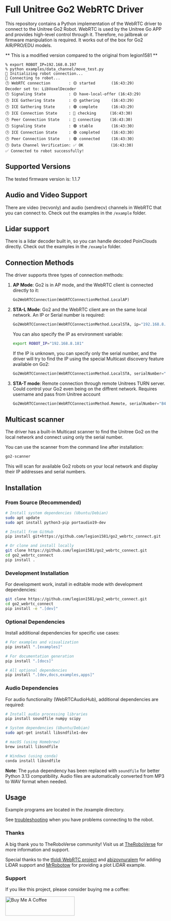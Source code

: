 # Full Unitree Go2 WebRTC Driver

This repository contains a Python implementation of the WebRTC driver to connect to the Unitree Go2 Robot. WebRTC is used by the Unitree Go APP and provides high-level control through it. Therefore, no jailbreak or firmware manipulation is required. It works out of the box for Go2 AIR/PRO/EDU models.

** This is a modified version compared to the original from legion1581 **


```
% export ROBOT_IP=192.168.0.197
% python examples/data_channel/move_test.py
🔌 Initializing robot connection...
🔗 Connecting to robot...
🕒 WebRTC connection        : 🟡 started       (16:43:29)
Decoder set to: LibVoxelDecoder
🕒 Signaling State          : 🟡 have-local-offer (16:43:29)
🕒 ICE Gathering State      : 🟡 gathering     (16:43:29)
🕒 ICE Gathering State      : 🟢 complete      (16:43:29)
🕒 ICE Connection State     : 🔵 checking      (16:43:30)
🕒 Peer Connection State    : 🔵 connecting    (16:43:30)
🕒 Signaling State          : 🟢 stable        (16:43:30)
🕒 ICE Connection State     : 🟢 completed     (16:43:30)
🕒 Peer Connection State    : 🟢 connected     (16:43:30)
🕒 Data Channel Verification: ✅ OK            (16:43:30)
✅ Connected to robot successfully!
```

## Supported Versions

The tested firmware version is: 1.1.7

## Audio and Video Support

There are video (recvonly) and audio (sendrecv) channels in WebRTC that you can connect to. Check out the examples in the `/example` folder.

## Lidar support

There is a lidar decoder built in, so you can handle decoded PoinClouds directly. Check out the examples in the `/example` folder.

## Connection Methods

The driver supports three types of connection methods:

1. **AP Mode**: Go2 is in AP mode, and the WebRTC client is connected directly to it:

    ```python
    Go2WebRTCConnection(WebRTCConnectionMethod.LocalAP)
    ```

2. **STA-L Mode**: Go2 and the WebRTC client are on the same local network. An IP or Serial number is required:

    ```python
    Go2WebRTCConnection(WebRTCConnectionMethod.LocalSTA, ip="192.168.8.181")
    ```

    You can also specify the IP as environment variable:

    ```bash
    export ROBOT_IP="192.168.8.181"
    ```

    If the IP is unknown, you can specify only the serial number, and the driver will try to find the IP using the special Multicast discovery feature available on Go2:

    ```python
    Go2WebRTCConnection(WebRTCConnectionMethod.LocalSTA, serialNumber="B42D2000XXXXXXXX")
    ```

3. **STA-T mode**: Remote connection through remote Unitrees TURN server. Could control your Go2 even being on the diffrent network. Requires username and pass from Unitree account

    ```python
    Go2WebRTCConnection(WebRTCConnectionMethod.Remote, serialNumber="B42D2000XXXXXXXX", username="email@gmail.com", password="pass")
    ```

## Multicast scanner
The driver has a built-in Multicast scanner to find the Unitree Go2 on the local network and connect using only the serial number.

You can use the scanner from the command line after installation:

```sh
go2-scanner
```

This will scan for available Go2 robots on your local network and display their IP addresses and serial numbers.


## Installation

### From Source (Recommended)

```sh
# Install system dependencies (Ubuntu/Debian)
sudo apt update
sudo apt install python3-pip portaudio19-dev

# Install from GitHub
pip install git+https://github.com/legion1581/go2_webrtc_connect.git

# Or clone and install locally
git clone https://github.com/legion1581/go2_webrtc_connect.git
cd go2_webrtc_connect
pip install .
```

### Development Installation

For development work, install in editable mode with development dependencies:

```sh
git clone https://github.com/legion1581/go2_webrtc_connect.git
cd go2_webrtc_connect
pip install -e ".[dev]"
```

### Optional Dependencies

Install additional dependencies for specific use cases:

```sh
# For examples and visualization
pip install ".[examples]"

# For documentation generation
pip install ".[docs]"

# All optional dependencies
pip install ".[dev,docs,examples,apps]"
```

### Audio Dependencies

For audio functionality (WebRTCAudioHub), additional dependencies are required:

```sh
# Install audio processing libraries
pip install soundfile numpy scipy

# System dependencies (Ubuntu/Debian)
sudo apt-get install libsndfile1-dev

# macOS (using Homebrew)
brew install libsndfile

# Windows (using conda)
conda install libsndfile
```

**Note**: The `pydub` dependency has been replaced with `soundfile` for better Python 3.13 compatibility. Audio files are automatically converted from MP3 to WAV format when needed.

## Usage 
Example programs are located in the /example directory.

See [troubleshooting](troubleshooting.md) when you have problems connecting to the robot.

### Thanks

A big thank you to TheRoboVerse community! Visit us at [TheRoboVerse](https://theroboverse.com) for more information and support.

Special thanks to the [tfoldi WebRTC project](https://github.com/tfoldi/go2-webrtc) and [abizovnuralem](https://github.com/abizovnuralem) for adding LiDAR support and [MrRobotow](https://github.com/MrRobotoW) for providing a plot LiDAR example.

 
### Support

If you like this project, please consider buying me a coffee:

<a href="https://www.buymeacoffee.com/legion1581" target="_blank"><img src="https://cdn.buymeacoffee.com/buttons/v2/default-yellow.png" alt="Buy Me A Coffee" style="height: 60px !important;width: 217px !important;" ></a>
